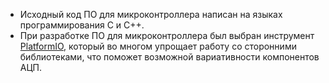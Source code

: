 - Исходный код ПО для микроконтроллера написан на языках программирования С и C++.
- При разработке ПО для микроконтроллера был выбран инструмент [PlatformIO](https://platformio.org/), который во многом упрощает работу со сторонними библиотеками, что поможет возможной вариативности компонентов АЦП.